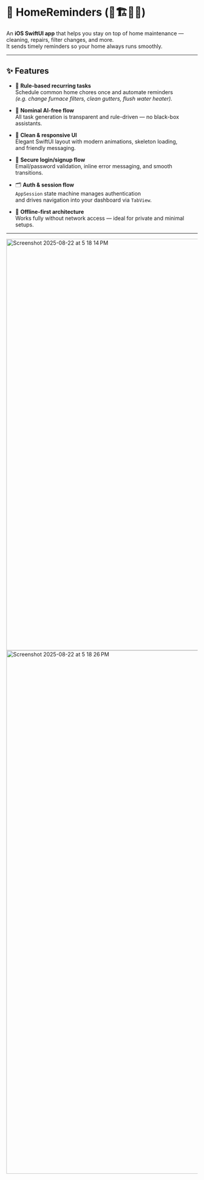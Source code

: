 # 🏡 HomeReminders (🚧🏗️👷‍♂️)

An **iOS SwiftUI app** that helps you stay on top of home maintenance — cleaning, repairs, filter changes, and more.  
It sends timely reminders so your home always runs smoothly.

---

## ✨ Features

- 🔄 **Rule-based recurring tasks**  
  Schedule common home chores once and automate reminders  
  _(e.g. change furnace filters, clean gutters, flush water heater)._

- 🧩 **Nominal AI-free flow**  
  All task generation is transparent and rule-driven — no black-box assistants.

- 🎨 **Clean & responsive UI**  
  Elegant SwiftUI layout with modern animations, skeleton loading,  
  and friendly messaging.

- 🔐 **Secure login/signup flow**  
  Email/password validation, inline error messaging, and smooth transitions.

- 🗂 **Auth & session flow**  
  `AppSession` state machine manages authentication  
  and drives navigation into your dashboard via `TabView`.

- 📴 **Offline-first architecture**  
  Works fully without network access — ideal for private and minimal setups.

---

<img width="568" height="1084" alt="Screenshot 2025-08-22 at 5 18 14 PM" src="https://github.com/user-attachments/assets/83a9d69f-6140-4501-9997-e2802fe3eeda" />
<img width="1036" height="1379" alt="Screenshot 2025-08-22 at 5 18 26 PM" src="https://github.com/user-attachments/assets/e631bb37-e242-45cc-ad8e-e4dacc78ee2c" />
